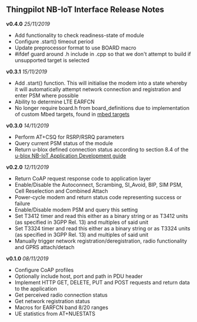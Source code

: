 ## Thingpilot NB-IoT Interface Release Notes
**v0.4.0** *25/11/2019*

- Add functionality to check readiness-state of module
- Configure .start() timeout period
- Update preprocessor format to use BOARD macro
- #ifdef guard around .h include in .cpp so that we don't attempt to build if unsupported target is selected

**v0.3.1** *15/11/2019*

- Add .start() function. This will initialise the modem into a state whereby it will automatically attempt network connection and registration and enter PSM where possible
- Ability to determine LTE EARFCN
- No longer require board.h from board_definitions due to implementation of custom Mbed targets, found in [mbed targets](https://github.com/thingpilot/mbed_targets)

**v0.3.0** *14/11/2019*

- Perform AT+CSQ for RSRP/RSRQ parameters
- Query current PSM status of the module
- Return u-blox defined connection status according to section 8.4 of the [u-blox NB-IoT Application Development guide](https://www.u-blox.com/sites/default/files/SARA-N2-Application-Development_AppNote_%28UBX-16017368%29.pdf)

**v0.2.0** *12/11/2019*

- Return CoAP request response code to application layer
- Enable/Disable the Autoconnect, Scrambing, SI_Avoid, BIP, SIM PSM, Cell Reselection and Combined Attach
- Power-cycle modem and return status code representing success or failure
- Enable/Disable modem PSM and query this setting
- Set T3412 timer and read this either as a binary string or as T3412 units (as specified in 3GPP Rel. 13) and multiples of said unit
- Set T3324 timer and read this either as a binary string or as T3324 units (as specified in 3GPP Rel. 13) and multiples of said unit
- Manually trigger network registration/deregistration, radio functionality and GPRS attach/detach

**v0.1.0** *08/11/2019*

- Configure CoAP profiles
- Optionally include host, port and path in PDU header
- Implement HTTP GET, DELETE, PUT and POST requests and return data to the application
- Get perceived radio connection status
- Get network registration status
- Macros for EARFCN band 8/20 ranges
- UE statistics from AT+NUESTATS
